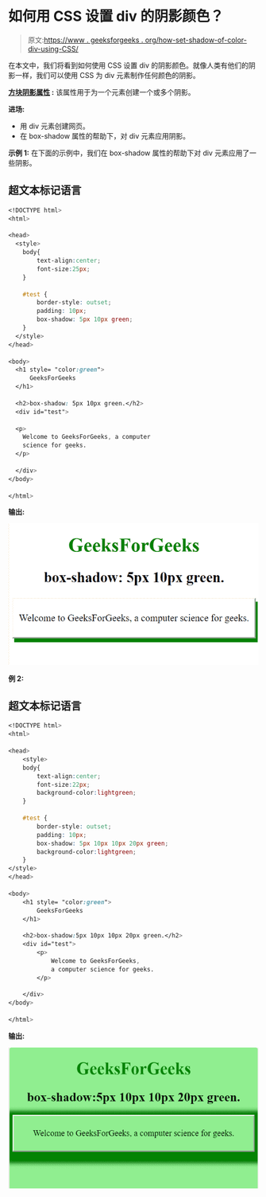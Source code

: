 # 如何用 CSS 设置 div 的阴影颜色？

> 原文:[https://www . geeksforgeeks . org/how-set-shadow-of-color-div-using-CSS/](https://www.geeksforgeeks.org/how-set-the-shadow-color-of-div-using-css/)

在本文中，我们将看到如何使用 CSS 设置 div 的阴影颜色。就像人类有他们的阴影一样，我们可以使用 CSS 为 div 元素制作任何颜色的阴影。

**[方块阴影属性](https://www.geeksforgeeks.org/css-box-shadow-property/) :** 该属性用于为一个元素创建一个或多个阴影。

**进场:**

*   用 div 元素创建网页。
*   在 box-shadow 属性的帮助下，对 div 元素应用阴影。

**示例 1:** 在下面的示例中，我们在 box-shadow 属性的帮助下对 div 元素应用了一些阴影。

## 超文本标记语言

```css
<!DOCTYPE html>
<html>

<head>
  <style> 
    body{
        text-align:center;
        font-size:25px;
    }

    #test {
        border-style: outset;
        padding: 10px;
        box-shadow: 5px 10px green;
    }
  </style>
</head>

<body>
  <h1 style= "color:green">
      GeeksForGeeks
  </h1>

  <h2>box-shadow: 5px 10px green.</h2>
  <div id="test">

  <p>
    Welcome to GeeksForGeeks, a computer 
    science for geeks.
  </p>

  </div>
</body>

</html>
```

**输出:**

![](img/035bfcccb6a7a9986abd101cf7292567.png)

**例 2:**

## 超文本标记语言

```css
<!DOCTYPE html>
<html>

<head>
    <style> 
    body{
        text-align:center;
        font-size:22px;
        background-color:lightgreen;
    }

    #test {
        border-style: outset;
        padding: 10px;
        box-shadow: 5px 10px 10px 20px green;
        background-color:lightgreen;
    }
</style>
</head>

<body>
    <h1 style= "color:green">
        GeeksForGeeks
    </h1>

    <h2>box-shadow:5px 10px 10px 20px green.</h2>
    <div id="test">
        <p>
            Welcome to GeeksForGeeks, 
            a computer science for geeks.
        </p>

    </div>
</body>

</html>
```

**输出:**

![](img/2f37631df1fa9c44ca3b00600e87ceb4.png)